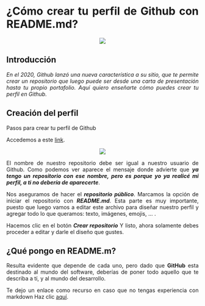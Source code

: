<div align="justify">

# ¿Cómo crear tu perfil de Github con README.md?

<div align="center">
<img src="../../img/perfil-github.png" >
</div>

## Introducción

_En el 2020, Github lanzó una nueva característica a su sitio, que te permite crear un repositorio que luego puede ser desde una carta de presentación hasta tu propio portafolio. Aquí quiero enseñarte cómo puedes crear tu perfil en Github._

## Creación del perfil

Pasos para crear tu perfil de Github

Accedemos a este [link](https://github.com/new).

<div align="center">
<img src="../../img/perfil-github-new.png" >
</div>

El nombre de nuestro repositorio debe ser igual a nuestro usuario de Github. Como podemos ver aparece el mensaje donde advierte que ___ya tengo un repositorio con ese nombre, pero es porque yo ya realicé mi perfil, a ti no debería de aparecerte___.

Nos aseguramos de hacer el ___repositorio público___.
Marcamos la opción de iniciar el repositorio con ___README.md___. Esta parte es muy importante, puesto que luego vamos a editar este archivo para diseñar nuestro perfil y agregar todo lo que queramos: texto, imágenes, emojis, ... .

Hacemos clic en el botón ___Crear repositorio___
Y listo, ahora solamente debes proceder a editar y darle el diseño que gustes.

## ¿Qué pongo en README.m?

  Resulta evidente que depende de cada uno, pero dado que __GitHub__ esta destinado al mundo del software, deberías de poner todo aquello que te describa a tí, y al mundo del desarrollo.

  Te dejo un enlace como recurso en caso que no tengas experiencia con markdown Haz clic [aquí](https://rahuldkjain.github.io/gh-profile-readme-generator/).


</div>
